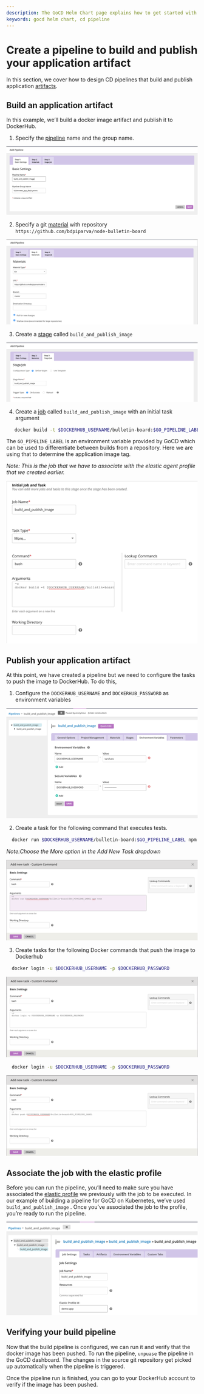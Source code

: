 ```yaml
---
description: The GoCD Helm Chart page explains how to get started with GoCD for kubernetes using Helm.
keywords: gocd helm chart, cd pipeline
---
```

# Create a pipeline to build and publish your application artifact

In this section, we cover how to design CD pipelines that build and publish application [artifacts](https://docs.gocd.org/current/introduction/concepts_in_go.html#artifacts).

## Build an application artifact

In this example, we’ll build a docker image artifact and publish it to DockerHub.

1. Specify the [pipeline](https://docs.gocd.org/current/introduction/concepts_in_go.html#pipeline) name and the group name.

  ![](../../resources/images/gocd-helm-chart/pipeline_wizard_add_pipeline.png)

2. Specify a git [material](https://docs.gocd.org/current/introduction/concepts_in_go.html#materials) with repository `https://github.com/bdpiparva/node-bulletin-board`

  ![](../../resources/images/gocd-helm-chart/pipeline_wizard_add_material.png)

3. Create a [stage](https://docs.gocd.org/current/introduction/concepts_in_go.html#stage) called `build_and_publish_image`

  ![](../../resources/images/gocd-helm-chart/pipeline_wizard_add_stage.png)

4. Create a [job](https://docs.gocd.org/current/introduction/concepts_in_go.html#job) called `build_and_publish_image` with an initial task argument
```bash
   docker build -t $DOCKERHUB_USERNAME/bulletin-board:$GO_PIPELINE_LABEL . -f Dockerfile.application
```

  The `GO_PIPELINE_LABEL` is an environment variable provided by GoCD which can be used to differentiate between builds from a repository. Here we are using that to determine the application image tag.

  *Note: This is the job that we have to associate with the elastic agent profile that we created earlier.*

  ![](../../resources/images/gocd-helm-chart/pipeline_wizard_add_job.png)

## Publish your application artifact

At this point, we have created a pipeline but we need to configure the tasks to push the image to DockerHub. To do this,

1. Configure the `DOCKERHUB_USERNAME` and `DOCKERHUB_PASSWORD` as environment variables

  ![](../../resources/images/gocd-helm-chart/configure_env_vars.png)

2. Create a task for the following command that executes tests.

  ```bash
    docker run $DOCKERHUB_USERNAME/bulletin-board:$GO_PIPELINE_LABEL npm test
  ```
  *Note:Choose the More option in the Add New Task dropdown*

  ![](../../resources/images/gocd-helm-chart/docker_test.png)

3. Create tasks for the following Docker commands that push the image to Dockerhub

  ```bash
    docker login -u $DOCKERHUB_USERNAME -p $DOCKERHUB_PASSWORD
  ```

  ![](../../resources/images/gocd-helm-chart/docker_login.png)

  ```bash
    docker login -u $DOCKERHUB_USERNAME -p $DOCKERHUB_PASSWORD
  ```
  ![](../../resources/images/gocd-helm-chart/docker_push.png)

## Associate the job with the elastic profile

Before you can run the pipeline, you’ll need to make sure you have associated the [elastic profile]((../gocd_helm_chart/configure_k8s_ea_plugin.md#create-an-elastic-profile)) we previously with the job to be executed. In our example of building a pipeline for GoCD on Kubernetes, we’ve used `build_and_publish_image` . Once you’ve associated the job to the profile, you’re ready to run the pipeline.

  ![](../../resources/images/gocd-helm-chart/associate_job_with_profile.png)


## Verifying your build pipeline

Now that the build pipeline is configured, we can run it and verify that the docker image has been pushed. To run the pipeline, `unpuase` the pipeline in the GoCD dashboard. The changes in the source git repository get picked up automatically when the pipeline is triggered.

Once the pipeline run is finished, you can go to your DockerHub account to verify if the image has been pushed.
